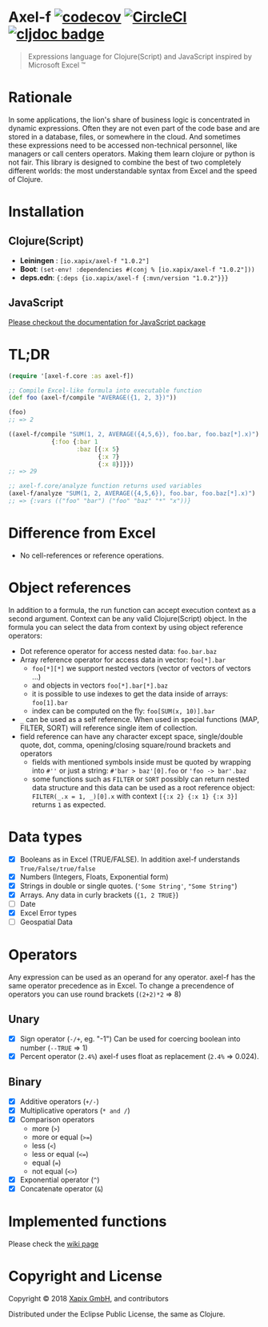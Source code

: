 # Axel-f [![codecov](https://codecov.io/gh/xapix-io/axel-f/branch/master/graph/badge.svg)](https://codecov.io/gh/xapix-io/axel-f) [![CircleCI](https://circleci.com/gh/xapix-io/axel-f/tree/master.svg?style=svg)](https://circleci.com/gh/xapix-io/axel-f/tree/master) [![cljdoc badge](https://cljdoc.org/badge/io.xapix/axel-f)](https://cljdoc.org/d/io.xapix/axel-f/CURRENT)

> Expressions language for Clojure(Script) and JavaScript inspired by Microsoft Excel ™

# Rationale

In some applications, the lion's share of business logic is concentrated in dynamic expressions. Often they are not even part of the code base and are stored in a database, files, or somewhere in the cloud. And sometimes these expressions need to be accessed non-technical personnel, like managers or call centers operators. Making them learn clojure or python is not fair. This library is designed to combine the best of two completely different worlds: the most understandable syntax from Excel and the speed of Clojure.

# Installation

## Clojure(Script)

* **Leiningen** : `[io.xapix/axel-f "1.0.2"]`
* **Boot**: `(set-env! :dependencies #(conj % [io.xapix/axel-f "1.0.2"]))`
* **deps.edn**: `{:deps {io.xapix/axel-f {:mvn/version "1.0.2"}}}`

## JavaScript

[Please checkout the documentation for JavaScript package](https://github.com/xapix-io/axel-f/tree/master/release-js)

# TL;DR

```clojure
(require '[axel-f.core :as axel-f])

;; Compile Excel-like formula into executable function
(def foo (axel-f/compile "AVERAGE({1, 2, 3})"))

(foo)
;; => 2

((axel-f/compile "SUM(1, 2, AVERAGE({4,5,6}), foo.bar, foo.baz[*].x)")
            {:foo {:bar 1
                   :baz [{:x 5}
                         {:x 7}
                         {:x 8}]}})
;; => 29

;; axel-f.core/analyze function returns used variables
(axel-f/analyze "SUM(1, 2, AVERAGE({4,5,6}), foo.bar, foo.baz[*].x)")
;; => {:vars (("foo" "bar") ("foo" "baz" "*" "x"))}
```

# Difference from Excel

* No cell-references or reference operations.

# Object references

In addition to a formula, the run function can accept execution context as a second argument. Context can be any valid Clojure(Script) object. In the formula you can select the data from context by using object reference operators:

* Dot reference operator for access nested data: `foo.bar.baz`
* Array reference operator for access data in vector: `foo[*].bar`
  * `foo[*][*]` we support nested vectors (vector of vectors of vectors ...)
  * and objects in vectors `foo[*].bar[*].baz`
  * it is possible to use indexes to get the data inside of arrays: `foo[1].bar`
  * index can be computed on the fly: `foo[SUM(x, 10)].bar`
* `_` can be used as a self reference. When used in special functions (MAP, FILTER, SORT) will reference single item of collection.
* field reference can have any character except space, single/double quote, dot, comma, opening/closing square/round brackets and operators
  * fields with mentioned symbols inside must be quoted by wrapping into `#''` or just a string: `#'bar > baz'[0].foo` or `'foo -> bar'.baz`
  * some functions such as `FILTER` or `SORT` possibly can return nested data structure and this data can be used as a root reference object: `FILTER(_.x = 1, _)[0].x` with context `[{:x 2} {:x 1} {:x 3}]` returns `1` as expected.

# Data types

- [x] Booleans as in Excel (TRUE/FALSE). In addition axel-f understands `True/False/true/false`
- [x] Numbers (Integers, Floats, Exponential form)
- [x] Strings in double or single quotes. (`'Some String'`, `"Some String"`)
- [x] Arrays. Any data in curly brackets (`{1, 2 TRUE}`)
- [ ] Date
- [x] Excel Error types
- [ ] Geospatial Data

# Operators

Any expression can be used as an operand for any operator. axel-f has the same operator precedence as in Excel. To change a precendence of operators you can use round brackets (`(2+2)*2` => 8)

## Unary

- [x] Sign operator (`-/+`, eg. "-1") Can be used for coercing boolean into number (`--TRUE` => 1)
- [x] Percent operator (`2.4%`) axel-f uses float as replacement (`2.4%` => 0.024).

## Binary

- [x] Additive operators (`+/-`)
- [x] Multiplicative operators (`* and /`)
- [x] Comparison operators
  - more (`>`)
  - more or equal (`>=`)
  - less (`<`)
  - less or equal (`<=`)
  - equal (`=`)
  - not equal (`<>`)
- [x] Exponential operator (`^`)
- [x] Concatenate operator (`&`)

# Implemented functions

Please check the [wiki page](https://github.com/xapix-io/axel-f/wiki)

# Copyright and License

Copyright © 2018 [Xapix GmbH](https://www.xapix.io/), and contributors

Distributed under the Eclipse Public License, the same as Clojure.
